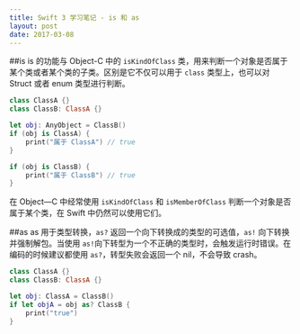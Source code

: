 ```yaml
---
title: Swift 3 学习笔记 - is 和 as
layout: post
date: 2017-03-08
---
```


##is
is 的功能与 Object-C 中的 `isKindOfClass` 类，用来判断一个对象是否属于某个类或者某个类的子类。区别是它不仅可以用于 `class` 类型上，也可以对 Struct 或者 enum 类型进行判断。

```swift
class ClassA {}
class ClassB: ClassA {}

let obj: AnyObject = ClassB()
if (obj is ClassA) {
    print("属于 ClassA") // true
}

if (obj is ClassB) {
    print("属于 ClassB") // true
}

```
在 Object—C 中经常使用 `isKindOfClass` 和 `isMemberOfClass` 判断一个对象是否属于某个类，在 Swift 中仍然可以使用它们。

##as
as 用于类型转换，`as?` 返回一个向下转换成的类型的可选值，`as!` 向下转换并强制解包。当使用 `as!`向下转型为一个不正确的类型时，会触发运行时错误。在编码的时候建议都使用 `as?`，转型失败会返回一个 nil，不会导致 crash。

```swift
class ClassA {}
class ClassB: ClassA {}

let obj: ClassA = ClassB()
if let objA = obj as? ClassB {
    print("true")
}

```